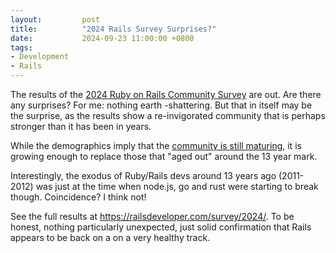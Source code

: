 ```yaml
---
layout:         post
title:          "2024 Rails Survey Surprises?"
date:           2024-09-23 11:00:00 +0800
tags:
- Development
- Rails
---
```


The results of the [2024 Ruby on Rails Community Survey](https://railsdeveloper.com/survey/2024/) are out.
Are there any surprises? For me: nothing earth -shattering. But that in itself may be the surprise,
as the results show a re-invigorated community that is perhaps stronger than it has been in years.

While the demographics imply that the
[community is still maturing](https://railsdeveloper.com/survey/2024/#how-many-years-have-you-been-developing-with-rails),
it is growing enough to replace those that "aged out" around the 13 year mark.

Interestingly, the exodus of Ruby/Rails devs around 13 years ago (2011-2012) was just at the time when
node.js, go and rust were starting to break though. Coincidence? I think not!

See the full results at <https://railsdeveloper.com/survey/2024/>.
To be honest, nothing particularly unexpected, just solid confirmation that Rails appears to be
back on a on a very healthy track.
